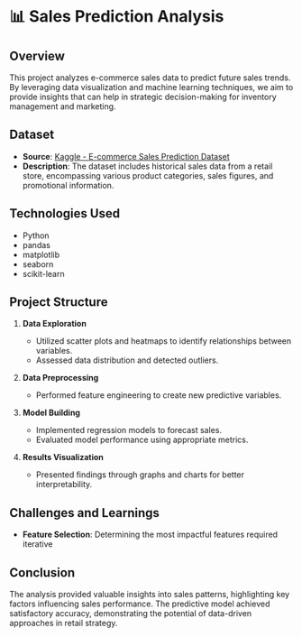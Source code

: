 # 📊 Sales Prediction Analysis

## Overview

This project analyzes e-commerce sales data to predict future sales trends. By leveraging data visualization and machine learning techniques, we aim to provide insights that can help in strategic decision-making for inventory management and marketing.

## Dataset

- **Source**: [Kaggle - E-commerce Sales Prediction Dataset]([https://www.kaggle.com/datasets](https://www.kaggle.com/datasets/nevildhinoja/e-commerce-sales-prediction-dataset/data))
- **Description**: The dataset includes historical sales data from a retail store, encompassing various product categories, sales figures, and promotional information.

## Technologies Used

- Python
- pandas
- matplotlib
- seaborn
- scikit-learn

## Project Structure

1. **Data Exploration**  
   - Utilized scatter plots and heatmaps to identify relationships between variables.  
   - Assessed data distribution and detected outliers.

2. **Data Preprocessing**  
   - Performed feature engineering to create new predictive variables.

3. **Model Building**  
   - Implemented regression models to forecast sales.  
   - Evaluated model performance using appropriate metrics.

4. **Results Visualization**  
   - Presented findings through graphs and charts for better interpretability.

## Challenges and Learnings

- **Feature Selection**: Determining the most impactful features required iterative

## Conclusion

The analysis provided valuable insights into sales patterns, highlighting key factors influencing sales performance. The predictive model achieved satisfactory accuracy, demonstrating the potential of data-driven approaches in retail strategy.

